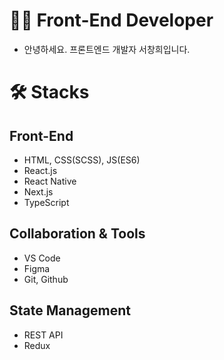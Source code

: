 # 💁🏻 Front-End Developer


- 안녕하세요. 프론트엔드 개발자 서창희입니다.
# 🛠  Stacks


## Front-End

- HTML, CSS(SCSS), JS(ES6)
- React.js
- React Native
- Next.js
- TypeScript

## Collaboration & Tools

- VS Code
- Figma
- Git, Github

## State Management

- REST API
- Redux
